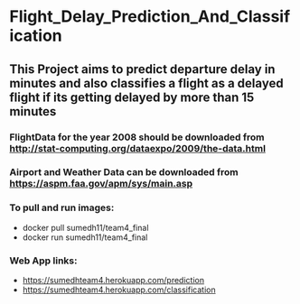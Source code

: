 # Flight_Delay_Prediction_And_Classification
## This Project aims to predict departure delay in minutes and also classifies a flight as a delayed flight if its getting delayed by more than 15 minutes

### FlightData for the year 2008 should be downloaded from http://stat-computing.org/dataexpo/2009/the-data.html  
### Airport and Weather Data can be downloaded from https://aspm.faa.gov/apm/sys/main.asp

### To pull and run images: 
- docker pull sumedh11/team4_final
- docker run sumedh11/team4_final

### Web App links:
- https://sumedhteam4.herokuapp.com/prediction
- https://sumedhteam4.herokuapp.com/classification
